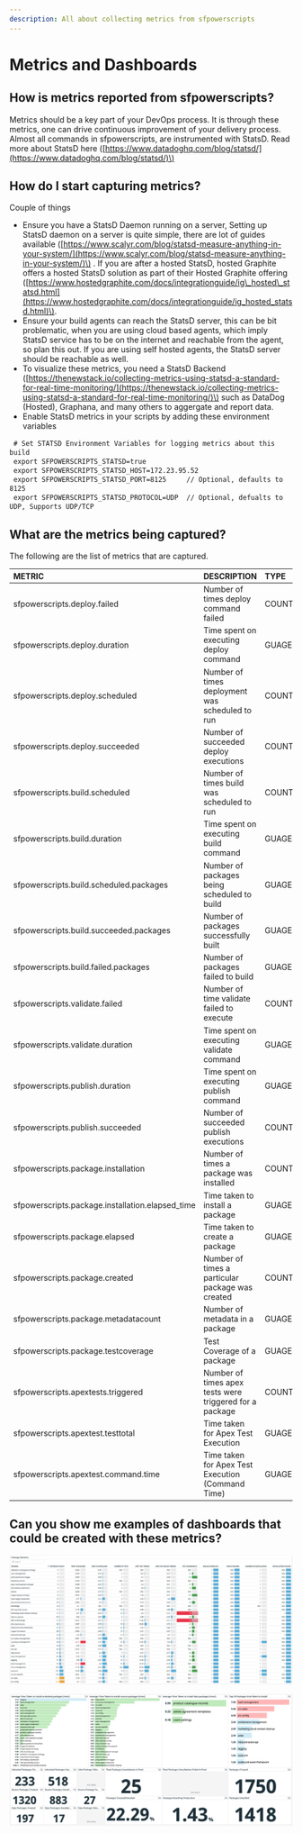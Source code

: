 ```yaml
---
description: All about collecting metrics from sfpowerscripts
---
```


# Metrics and Dashboards

## How is metrics reported from sfpowerscripts?

Metrics should be a key part of your DevOps process. It is through these metrics, one can drive continuous improvement of your delivery process. Almost all commands in sfpowerscripts, are instrumented with StatsD. Read more about StatsD here \([https://www.datadoghq.com/blog/statsd/](https://www.datadoghq.com/blog/statsd/)\)

## How do I start capturing metrics?

Couple of things

*  Ensure you have a StatsD Daemon running on a server, Setting up StatsD daemon on a server is quite simple, there are lot of guides available \([https://www.scalyr.com/blog/statsd-measure-anything-in-your-system/](https://www.scalyr.com/blog/statsd-measure-anything-in-your-system/)\) . If you are after a hosted StatsD, hosted Graphite offers a hosted StatsD solution as part of their Hosted Graphite offering \([https://www.hostedgraphite.com/docs/integrationguide/ig\_hosted\_statsd.html](https://www.hostedgraphite.com/docs/integrationguide/ig_hosted_statsd.html)\). 
* Ensure your build agents can reach the StatsD server, this can be bit problematic, when you are using cloud based agents, which imply StatsD service has to be on the internet and reachable from the agent, so plan this out.  If you are using self hosted agents, the StatsD server should be reachable as well.
* To visualize these metrics, you need a StatsD Backend \([https://thenewstack.io/collecting-metrics-using-statsd-a-standard-for-real-time-monitoring/](https://thenewstack.io/collecting-metrics-using-statsd-a-standard-for-real-time-monitoring/)\) such as DataDog \(Hosted\), Graphana, and many others to aggergate and report data.
* Enable StatsD metrics in your scripts by adding these environment variables

```text
 # Set STATSD Environment Variables for logging metrics about this build
 export SFPOWERSCRIPTS_STATSD=true
 export SFPOWERSCRIPTS_STATSD_HOST=172.23.95.52 
 export SFPOWERSCRIPTS_STATSD_PORT=8125     // Optional, defaults to 8125 
 export SFPOWERSCRIPTS_STATSD_PROTOCOL=UDP  // Optional, defualts to UDP, Supports UDP/TCP
```

## What are the metrics being captured?

The following are the list of metrics that are captured.

| METRIC  | DESCRIPTION | TYPE |
| :--- | :--- | :--- |
| sfpowerscripts.deploy.failed  | Number of times deploy command failed | COUNT |
|  sfpowerscripts.deploy.duration | Time spent on executing deploy command | GUAGE |
| sfpowerscripts.deploy.scheduled  | Number of times deployment was scheduled to run | COUNT |
| sfpowerscripts.deploy.succeeded | Number of succeeded deploy executions | COUNT |
| sfpowerscripts.build.scheduled | Number of times build was scheduled to run | COUNT |
| sfpowerscripts.build.duration  | Time spent on executing build command | GUAGE |
| sfpowerscripts.build.scheduled.packages | Number of packages being scheduled to build | GUAGE |
| sfpowerscripts.build.succeeded.packages | Number of packages successfully built  | GUAGE |
| sfpowerscripts.build.failed.packages  | Number of packages failed to build | GUAGE |
| sfpowerscripts.validate.failed  | Number of time validate failed to execute | COUNT |
| sfpowerscripts.validate.duration  | Time spent on executing validate command | GUAGE |
| sfpowerscripts.publish.duration  | Time spent on executing publish command | GUAGE |
| sfpowerscripts.publish.succeeded | Number of succeeded publish executions | COUNT |
| sfpowerscripts.package.installation  | Number of times a package was installed | COUNT |
| sfpowerscripts.package.installation.elapsed\_time | Time taken to install a package | GUAGE |
| sfpowerscripts.package.elapsed | Time taken to create a package | GUAGE |
| sfpowerscripts.package.created | Number of times a particular package was created | COUNT |
| sfpowerscripts.package.metadatacount  | Number of metadata in a package | GUAGE |
| sfpowerscripts.package.testcoverage | Test Coverage of a package | GUAGE |
| sfpowerscripts.apextests.triggered  | Number of times apex tests were triggered for a package | COUNT |
| sfpowerscripts.apextest.testtotal | Time taken for Apex Test Execution  | GUAGE |
| sfpowerscripts.apextest.command.time | Time taken for Apex Test  Execution \(Command Time\) | GUAGE |

## Can you show me examples of dashboards that could be created with these metrics?

![Package Status Dashboard](../.gitbook/assets/status_package.jpeg)

![Package Weekly Status](../.gitbook/assets/image%20%288%29.png)



